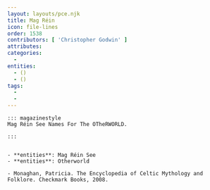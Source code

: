 ```yaml
---
layout: layouts/pce.njk
title: Mag Réin
icon: file-lines
order: 1538
contributors: [ 'Christopher Godwin' ]
attributes:
categories:
  - 
entities:
  - ()
  - ()
tags:
  - 
  - 
---
```

``` tab [group1:Info]
::: magazinestyle
Mag Réin See Names For The OTheRWORLD.

:::
```
``` tab [group1:Attributes]
```
``` tab [group1:Entities]
- **entities**: Mag Réin See
- **entities**: Otherworld
```
``` tab [group1:Sources]
- Monaghan, Patricia. The Encyclopedia of Celtic Mythology and Folklore. Checkmark Books, 2008.
```
